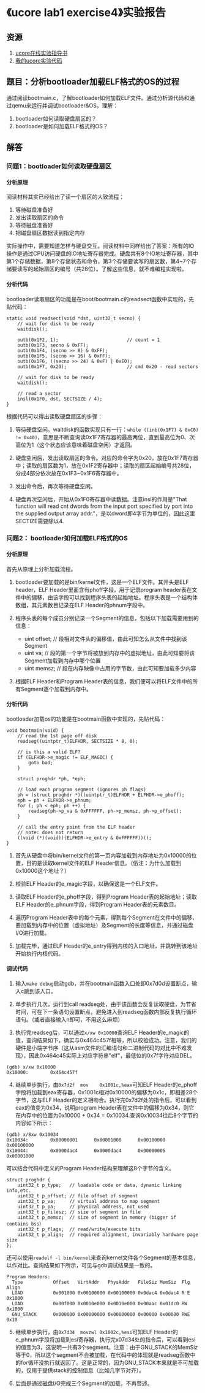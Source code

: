 # 《ucore lab1 exercise4》实验报告

## 资源

1. [ucore在线实验指导书](https://chyyuu.gitbooks.io/ucore_os_docs/content/)
2. [我的ucore实验代码](https://github.com/whl1729/ucore_os_lab)

## 题目：分析bootloader加载ELF格式的OS的过程

通过阅读bootmain.c，了解bootloader如何加载ELF文件。通过分析源代码和通过qemu来运行并调试bootloader&OS，理解：

1. bootloader如何读取硬盘扇区的？
2. bootloader是如何加载ELF格式的OS？

## 解答

### 问题1：bootloader如何读取硬盘扇区

#### 分析原理
阅读材料其实已经给出了读一个扇区的大致流程：
1. 等待磁盘准备好
2. 发出读取扇区的命令
3. 等待磁盘准备好
4. 把磁盘扇区数据读到指定内存

实际操作中，需要知道怎样与硬盘交互。阅读材料中同样给出了答案：所有的IO操作是通过CPU访问硬盘的IO地址寄存器完成。硬盘共有8个IO地址寄存器，其中第1个存储数据，第8个存储状态和命令，第3个存储要读写的扇区数，第4~7个存储要读写的起始扇区的编号（共28位）。了解这些信息，就不难编程实现啦。

#### 分析代码
bootloader读取扇区的功能是在boot/bootmain.c的readsect函数中实现的，先贴代码：
```
static void readsect(void *dst, uint32_t secno) {
    // wait for disk to be ready
    waitdisk();

    outb(0x1F2, 1);                         // count = 1
    outb(0x1F3, secno & 0xFF);
    outb(0x1F4, (secno >> 8) & 0xFF);
    outb(0x1F5, (secno >> 16) & 0xFF);
    outb(0x1F6, ((secno >> 24) & 0xF) | 0xE0);
    outb(0x1F7, 0x20);                      // cmd 0x20 - read sectors

    // wait for disk to be ready
    waitdisk();

    // read a sector
    insl(0x1F0, dst, SECTSIZE / 4);
}
```

根据代码可以得出读取硬盘扇区的步骤：

1. 等待硬盘空闲。waitdisk的函数实现只有一行：`while ((inb(0x1F7) & 0xC0) != 0x40)`，意思是不断查询读0x1F7寄存器的最高两位，直到最高位为0、次高位为1（这个状态应该意味着磁盘空闲）才返回。

2. 硬盘空闲后，发出读取扇区的命令。对应的命令字为0x20，放在0x1F7寄存器中；读取的扇区数为1，放在0x1F2寄存器中；读取的扇区起始编号共28位，分成4部分依次放在0x1F3~0x1F6寄存器中。

3. 发出命令后，再次等待硬盘空闲。

4. 硬盘再次空闲后，开始从0x1F0寄存器中读数据。注意insl的作用是"That function will read cnt dwords from the input port specified by port into the supplied output array addr."，是以dword即4字节为单位的，因此这里SECTIZE需要除以4.

### 问题2： bootloader如何加载ELF格式的OS

#### 分析原理

首先从原理上分析加载流程。

1. bootloader要加载的是bin/kernel文件，这是一个ELF文件。其开头是ELF header，ELF Header里面含有phoff字段，用于记录program header表在文件中的偏移，由该字段可以找到程序头表的起始地址。程序头表是一个结构体数组，其元素数目记录在ELF Header的phnum字段中。

2. 程序头表的每个成员分别记录一个Segment的信息，包括以下加载需要用到的信息：
    - uint offset; // 段相对文件头的偏移值，由此可知怎么从文件中找到该Segment
    - uint va; // 段的第一个字节将被放到内存中的虚拟地址，由此可知要将该Segment加载到内存中哪个位置
    - uint memsz; // 段在内存映像中占用的字节数，由此可知要加载多少内容

3. 根据ELF Header和Program Header表的信息，我们便可以将ELF文件中的所有Segment逐个加载到内存中。

#### 分析代码

bootloader加载os的功能是在bootmain函数中实现的，先贴代码：
```
void bootmain(void) {
    // read the 1st page off disk
    readseg((uintptr_t)ELFHDR, SECTSIZE * 8, 0);

    // is this a valid ELF?
    if (ELFHDR->e_magic != ELF_MAGIC) {
        goto bad;
    }

    struct proghdr *ph, *eph;

    // load each program segment (ignores ph flags)
    ph = (struct proghdr *)((uintptr_t)ELFHDR + ELFHDR->e_phoff);
    eph = ph + ELFHDR->e_phnum;
    for (; ph < eph; ph ++) {
        readseg(ph->p_va & 0xFFFFFF, ph->p_memsz, ph->p_offset);
    }

    // call the entry point from the ELF header
    // note: does not return
    ((void (*)(void))(ELFHDR->e_entry & 0xFFFFFF))();
}
```

1. 首先从硬盘中将bin/kernel文件的第一页内容加载到内存地址为0x10000的位置，目的是读取kernel文件的ELF Header信息。（伍注：为什么加载到0x10000这个地址？）

2. 校验ELF Header的e_magic字段，以确保这是一个ELF文件。

3. 读取ELF Header的e_phoff字段，得到Program Header表的起始地址；读取ELF Header的e_phnum字段，得到Program Header表的元素数目。

4. 遍历Program Header表中的每个元素，得到每个Segment在文件中的偏移、要加载到内存中的位置（虚拟地址）及Segment的长度等信息，并通过磁盘I/O进行加载。

5. 加载完毕，通过ELF Header的e_entry得到内核的入口地址，并跳转到该地址开始执行内核代码。

#### 调试代码

1. 输入`make debug`启动gdb，并在bootmain函数入口处即0x7d0d设置断点，输入c跳到该入口。

2. 单步执行几次，运行到call readseg处，由于该函数会反复读取硬盘，为节省时间，可在下一条语句设置断点，避免进入到readseg函数内部反复执行循环语句。（或者直接输入n即可，不用这么麻烦）

3. 执行完readseg后，可以通过`x/xw 0x10000`查询ELF Header的e_magic的值，查询结果如下，确实与0x464c457f相等，所以校验成功。注意，我们的硬件是小端字节序（这从asm文件的汇编语句和二进制代码的对比中不难发现），因此0x464c45实际上对应字符串"elf"，最低位的0x7f字符对应DEL。

```
(gdb) x/xw 0x10000
0x10000:        0x464c457f
```

4. 继续单步执行，由`0x7d2f  mov    0x1001c,%eax`可知ELF Header的e_phoff字段将加载到eax寄存器，0x1001c相对0x10000的偏移为0x1c，即相差28个字节，这与ELF Header的定义相吻合。执行完0x7d2f处的指令后，可以看到eax的值变为0x34，说明program Header表在文件中的偏移为0x34，则它在内存中的位置为0x10000 + 0x34 = 0x10034.查询0x10034往后8个字节的内容如下所示：
```
(gdb) x/8xw 0x10034
0x10034:        0x00000001      0x00001000      0x00100000      0x00100000
0x10044:        0x0000dac4      0x0000dac4      0x00000005      0x00001000
```

可以结合代码中定义的Program Header结构来理解这8个字节的含义。
```
struct proghdr {
    uint32_t p_type;   // loadable code or data, dynamic linking info,etc.
    uint32_t p_offset; // file offset of segment
    uint32_t p_va;     // virtual address to map segment
    uint32_t p_pa;     // physical address, not used
    uint32_t p_filesz; // size of segment in file
    uint32_t p_memsz;  // size of segment in memory (bigger if contains bss）
    uint32_t p_flags;  // read/write/execute bits
    uint32_t p_align;  // required alignment, invariably hardware page size
};
```

还可以使用`readelf -l bin/kernel`来查询kernel文件各个Segment的基本信息，以作对比。查询结果如下所示，可见与gdb调试结果是一致的。
```
Program Headers:
  Type           Offset   VirtAddr   PhysAddr   FileSiz MemSiz  Flg Align
  LOAD           0x001000 0x00100000 0x00100000 0x0dac4 0x0dac4 R E 0x1000
  LOAD           0x00f000 0x0010e000 0x0010e000 0x00aac 0x01dc0 RW  0x1000
  GNU_STACK      0x000000 0x00000000 0x00000000 0x00000 0x00000 RWE 0x10
```

5. 继续单步执行，由`0x7d34  movzwl 0x1002c,%esi`可知ELF Header的e_phnum字段将加载到esi寄存器，执行完x07d34处的指令后，可以看到esi的值变为3，这说明一共有3个segment。注意：由于GNU_STACK的MemSiz等于0，所以这个segment不会被加载，在代码中的体现就是readseg函数中的for循环没执行就返回了。这是正常的，因为GNU_STACK本来就是不可加载的，仅用于提供stack的控制信息（比如几字节对齐）。

6. 后面是通过磁盘I/O完成三个Segment的加载，不再赘述。
